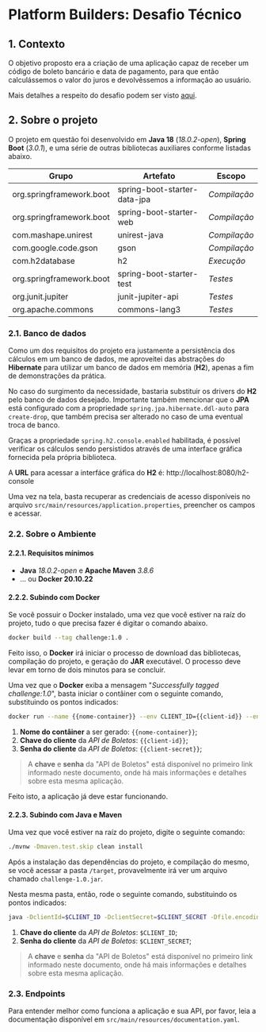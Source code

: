 # Platform Builders: Desafio Técnico

## 1. Contexto

O objetivo proposto era a criação de uma aplicação capaz de receber um código de boleto bancário e data de pagamento, para que então calculássemos o valor do juros e devolvêssemos a informação ao usuário.

Mais detalhes a respeito do desafio podem ser visto [aqui](https://platformbuilders.notion.site/Desafio-T-cnico-483464fe010e4122b88499f4b3d625d9).

## 2. Sobre o projeto

O projeto em questão foi desenvolvido em **Java 18** (*18.0.2-open*), **Spring Boot** (*3.0.1*), e uma série de outras bibliotecas auxiliares conforme listadas abaixo.

| Grupo | Artefato | Escopo |
| -------- | -------- | -------- |
| org.springframework.boot | spring-boot-starter-data-jpa | *Compilação* |
| org.springframework.boot | spring-boot-starter-web | *Compilação* |
| com.mashape.unirest | unirest-java | *Compilação* |
| com.google.code.gson | gson | *Compilação* |
| com.h2database | h2 | *Execução* |
| org.springframework.boot     | spring-boot-starter-test | *Testes* |
| org.junit.jupiter | junit-jupiter-api | *Testes* |
| org.apache.commons | commons-lang3 | *Testes* |

### 2.1. Banco de dados

Como um dos requisitos do projeto era justamente a persistência dos cálculos em um banco de dados, me aproveitei das abstrações do **Hibernate** para utilizar um banco de dados em memória (**H2**), apenas a fim de demonstrações da prática.

No caso do surgimento da necessidade, bastaria substituir os drivers do **H2** pelo banco de dados desejado. Importante também mencionar que o **JPA** está configurado com a propriedade `spring.jpa.hibernate.ddl-auto` para `create-drop`, que também precisa ser alterado no caso de uma eventual troca de banco.

Graças a propriedade `spring.h2.console.enabled` habilitada, é possível verificar os cálculos sendo persistidos através de uma interface gráfica fornecida pela própria biblioteca.

A **URL** para acessar a interfáce gráfica do **H2** é: http://localhost:8080/h2-console

Uma vez na tela, basta recuperar as credenciais de acesso disponíveis no arquivo `src/main/resources/application.properties`, preencher os campos e acessar.

### 2.2. Sobre o Ambiente

#### 2.2.1. Requisitos mínimos
- **Java** *18.0.2-open* e **Apache Maven** *3.8.6*
- ... ou **Docker 20.10.22**

#### 2.2.2. Subindo com Docker

Se você possuir o Docker instalado, uma vez que você estiver na raíz do projeto, tudo o que precisa fazer é digitar o comando abaixo.

```bash
docker build --tag challenge:1.0 .
```

Feito isso, o **Docker** irá iniciar o processo de download das bibliotecas, compilação do projeto, e geração do **JAR** executável. O processo deve levar em torno de dois minutos para se concluir.

Uma vez que o **Docker** exiba a mensagem "*Successfully tagged challenge:1.0*", basta iniciar o contâiner com o seguinte comando, substituindo os pontos indicados:

```bash
docker run --name {{nome-container}} --env CLIENT_ID={{client-id}} --env CLIENT_SECRET={{client-secret}} -p 8080:8080 challenge:1.0
```

1. **Nome do contâiner** a ser gerado: `{{nome-container}}`;
2. **Chave do cliente** da *API de Boletos*: `{{client-id}}`;
3. **Senha do cliente** da *API de Boletos*: `{{client-secret}}`;

> A **chave** e **senha** da "API de Boletos" está disponível no primeiro link informado neste documento, onde há mais informações e detalhes sobre esta mesma aplicação.

Feito isto, a aplicação já deve estar funcionando.

#### 2.2.3. Subindo com Java e Maven

Uma vez que você estiver na raíz do projeto, digite o seguinte comando:

```bash
./mvnw -Dmaven.test.skip clean install
```

Após a instalação das dependências do projeto, e compilação do mesmo, se você acessar a pasta `/target`, provavelmente irá ver um arquivo chamado `challenge-1.0.jar`.

Nesta mesma pasta, então, rode o seguinte comando, substituindo os pontos indicados:

```bash
java -DclientId=$CLIENT_ID -DclientSecret=$CLIENT_SECRET -Dfile.encoding=UTF-8 -jar challenge-1.0.jar
```

1. **Chave do cliente** da *API de Boletos*: `$CLIENT_ID`;
2. **Senha do cliente** da *API de Boletos*: `$CLIENT_SECRET`;

> A **chave** e **senha** da "API de Boletos" está disponível no primeiro link informado neste documento, onde há mais informações e detalhes sobre esta mesma aplicação.

### 2.3. Endpoints

Para entender melhor como funciona a aplicação e sua API, por favor, leia a documentação disponível em `src/main/resources/documentation.yaml`.
